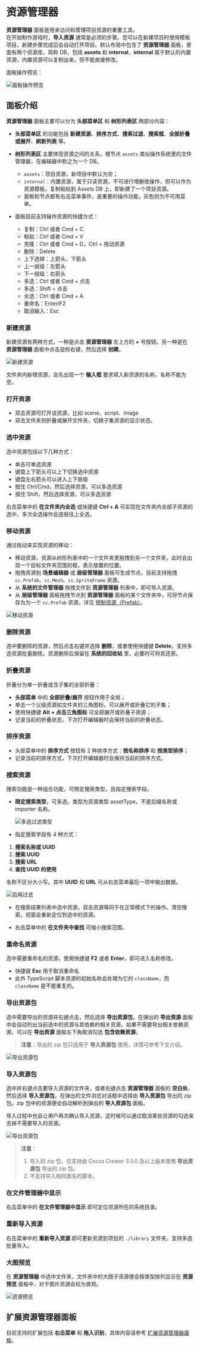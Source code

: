 # 资源管理器

**资源管理器** 面板是用来访问和管理项目资源的重要工具。<br>
在开始制作游戏时，**导入资源** 通常是必须的步骤。您可以在新建项目时使用模板项目，新建步骤完成后会自动打开项目。默认布局中包含了 **资源管理器** 面板，里面有两个资源库，简称 DB，包括 **assets** 和 **internal**，**internal** 属于默认的内置资源，内置资源可以复制出来，但不能直接修改。

面板操作预览：

![面板操作预览](img/thumb.gif)

## 面板介绍

**资源管理器** 面板主要可以分为 **头部菜单区** 和 **树形列表区** 两部分内容：

- **头部菜单区** 的功能包括 **新建资源**、**排序方式**、**搜索过滤**、**搜索框**、**全部折叠或展开**、**刷新列表** 等。

- **树形列表区** 主要体现资源之间的关系，根节点 `assets` 类似操作系统里的文件管理器，在编辑器中称之为一个 DB。

  - `assets`：项目资源，新项目中默认为空；
  - `internal`：内置资源，属于只读资源，不可进行增删改操作，但可以作为资源模板，复制粘贴到 Assets DB 上，即新建了一个项目资源。
  - 面板和节点都有右击菜单事件，是重要的操作功能，灰色则为不可用菜单。

- 面板目前支持操作资源的快捷方式：
  - 复制：Ctrl 或者 Cmd + C
  - 粘贴：Ctrl 或者 Cmd + V
  - 克隆：Ctrl 或者 Cmd + D，Ctrl + 拖动资源
  - 删除：Delete
  - 上下选择：上箭头，下箭头
  - 上一层级：左箭头
  - 下一层级：右箭头
  - 多选：Ctrl 或者 Cmd + 点击
  - 多选：Shift + 点击
  - 全选：Ctrl 或者 Cmd + A
  - 重命名：Enter/F2
  - 取消输入：Esc

### 新建资源

新建资源有两种方式，一种是点击 **资源管理器** 左上方的 **+** 号按钮。另一种是在 **资源管理器** 面板中点击鼠标右键，然后选择 **创建**。

![新建资源](img/create.png)

文件夹内新增资源，会先出现一个 **输入框** 要求填入新资源的名称，名称不能为空。

### 打开资源

- 双击资源可打开该资源，比如 scene、script、image
- 双击文件夹则折叠或展开文件夹，切换子集资源的显示状态。

### 选中资源

选中资源包括以下几种方式：

- 单击可单选资源
- 键盘上下箭头可以上下切换选中资源
- 键盘左右箭头可以进入上下层级
- 按住 Ctrl/Cmd，然后选择资源，可以多选资源
- 按住 Shift，然后选择资源，可以多选资源

右击菜单中的 **在文件夹内全选** 或快捷键 **Ctrl + A** 可实现在文件夹内全部子资源的选中，多次全选操作会逐层往上全选。

### 移动资源

通过拖动来实现资源的移动：

- 移动资源，资源从树形列表中的一个文件夹里拖拽到另一个文件夹，此时会出现一个目标文件夹范围的框，表示放置的位置。
- 拖拽资源到 **场景编辑器** 或 **层级管理器** 面板可生成节点，目前支持拖拽 `cc.Prefab`、`cc.Mesh`、`cc.SpriteFrame` 资源。
- 从 **系统的文件管理器** 拖拽文件到 **资源管理器** 列表中，即可导入资源。
- 从 **层级管理器** 面板拖拽节点到 **资源管理器** 面板的某个文件夹中，可将节点保存为为一个 `cc.Prefab` 资源，详见 [预制资源（Prefab）](../../asset/prefab.md)。

![移动资源](img/drag.png)

### 删除资源

选中要删除的资源，然后点击右键并选择 **删除**，或者使用快捷键 **Delete**，支持多选资源批量删除。资源删除后保留在 **系统的回收站** 里，必要时可将其还原。

### 折叠资源

折叠分为单一折叠或含子集的全部折叠：

- **头部菜单** 中的 **全部折叠/展开** 按钮作用于全局；
- 单击一个父级资源如文件夹的三角图标，可以展开或折叠它的子集；
- 使用快捷键 **Alt + 点击三角图标** 可全部展开或折叠子资源；
- 记录当前的折叠状态，下次打开编辑器时会保持当前的折叠状态。

### 排序资源

- 头部菜单中的 **排序方式** 按钮有 2 种排序方式：**按名称排序** 和 **按类型排序**；
- 记录当前的排序方式，下次打开编辑器时会保持当前的排序方式。

### 搜索资源

搜索功能是一种组合功能，可限定搜索类型，且指定搜索字段。

- **限定搜索类型**，可多选。类型为资源类型 assetType，不是后缀名称或 importer 名称。

  ![多选过滤类型](img/search-types.png)

- 指定搜索字段有 4 种方式：

1. **搜索名称或 UUID**
2. **搜索 UUID**
3. **搜索 URL**
4. **查找 UUID 的使用**

名称不区分大小写。其中 **UUID** 和 **URL** 可从右击菜单最后一项中输出数据。

![启用过滤](img/search-type.png)

- 在搜索结果列表中选中资源，双击资源等同于在正常模式下的操作。清空搜索，视窗会重新定位到选中的资源。

- 右击菜单中的 **在文件夹中查找** 可缩小搜索范围。

### 重命名资源

选中需要重命名的资源，使用快捷键 **F2** 或者 **Enter**，即可进入名称修改。

- 快捷键 **Esc** 用于取消重命名
- 此外 TypeScript 脚本资源的初始名称会处理为它的 `className`，而 `className` 是不能重复的。

### 导出资源包

选中需要导出的资源并右键点击，然后选择 **导出资源包**，在弹出的 **导出资源** 面板中会自动列出当前选中的资源与其依赖的相关资源。如果不需要导出相关依赖资源，可以在 **导出资源** 面板左下角取消勾选 **包含依赖资源**。

> **注意**：导出的 zip 包只适用于 **导入资源包** 使用，详情可参考下文介绍。

![导出资源包](img/package-asset/exporting.png)

### 导入资源包

选中并右键点击要导入资源的文件夹，或者右键点击 **资源管理器** 面板的 **空白处**，然后选择 **导入资源包**，在弹出的文件浏览对话框中选择由 **导入资源包** 导出的 zip 包。zip 包中的资源便会自动解析到弹出的 **导入资源包** 面板。

导入过程中也会让用户再次确认导入资源，这时候可以通过取消某些资源的勾选来去掉不需要导入的资源。

![导出资源包](img/package-asset/importing.png)

> **注意**：
> 1. 导入的 zip 包，仅支持由 Cocos Creator 3.0.0 及以上版本使用 **导出资源包** 导出的 zip 包。
> 2. 不支持导入相同类名的脚本。


### 在文件管理器中显示

右击菜单中的 **在文件管理器中显示** 即可定位资源所在的系统目录。

### 重新导入资源

右击菜单中的 **重新导入资源** 即可更新资源到项目的 `./library` 文件夹，支持多选批量导入。

### 大图预览

在 **资源管理器** 中选中文件夹，文件夹中的大图子资源便会按类型排列显示在 **资源预览** 面板中，对于图片资源会较为直观。

![资源预览](img/preview.png)

## 扩展资源管理器面板

目前支持的扩展包括 **右击菜单** 和 **拖入识别**，具体内容请参考 [扩展资源管理器面板](./extension.md)。
